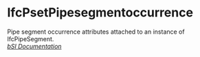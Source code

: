 IfcPsetPipesegmentoccurrence
============================
Pipe segment occurrence attributes attached to an instance of IfcPipeSegment.  
[ _bSI
Documentation_](https://standards.buildingsmart.org/IFC/DEV/IFC4_2/FINAL/HTML/schema/ifchvacdomain/pset/pset_pipesegmentoccurrence.htm)


